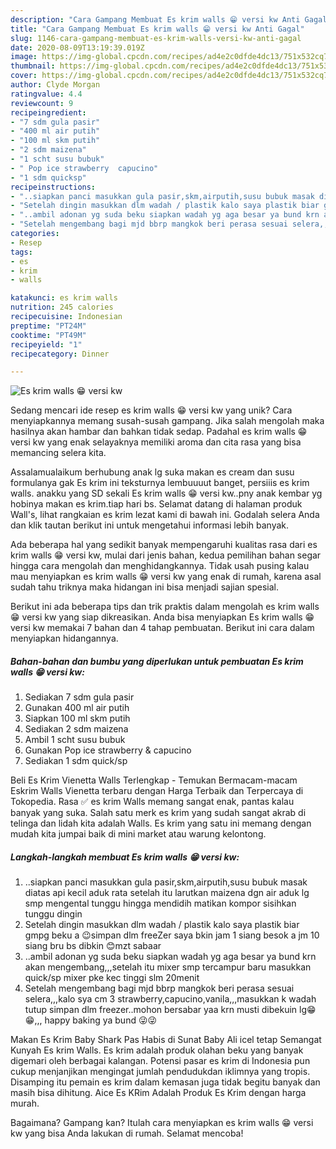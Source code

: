 ```yaml
---
description: "Cara Gampang Membuat Es krim walls 😁 versi kw Anti Gagal"
title: "Cara Gampang Membuat Es krim walls 😁 versi kw Anti Gagal"
slug: 1146-cara-gampang-membuat-es-krim-walls-versi-kw-anti-gagal
date: 2020-08-09T13:19:39.019Z
image: https://img-global.cpcdn.com/recipes/ad4e2c0dfde4dc13/751x532cq70/es-krim-walls-😁-versi-kw-foto-resep-utama.jpg
thumbnail: https://img-global.cpcdn.com/recipes/ad4e2c0dfde4dc13/751x532cq70/es-krim-walls-😁-versi-kw-foto-resep-utama.jpg
cover: https://img-global.cpcdn.com/recipes/ad4e2c0dfde4dc13/751x532cq70/es-krim-walls-😁-versi-kw-foto-resep-utama.jpg
author: Clyde Morgan
ratingvalue: 4.4
reviewcount: 9
recipeingredient:
- "7 sdm gula pasir"
- "400 ml air putih"
- "100 ml skm putih"
- "2 sdm maizena"
- "1 scht susu bubuk"
- " Pop ice strawberry  capucino"
- "1 sdm quicksp"
recipeinstructions:
- "..siapkan panci masukkan gula pasir,skm,airputih,susu bubuk masak diatas api kecil aduk rata setelah itu larutkan maizena dgn air aduk lg smp mengental tunggu hingga mendidih matikan kompor sisihkan tunggu dingin"
- "Setelah dingin masukkan dlm wadah / plastik kalo saya plastik biar gmpg beku a 😉simpan dlm freeZer saya bkin jam 1 siang besok a jm 10 siang bru bs dibkin 😊mzt sabaar"
- "..ambil adonan yg suda beku siapkan wadah yg aga besar ya bund krn akan mengembang,,,setelah itu mixer smp tercampur baru masukkan quick/sp mixer pke kec tinggi slm 20menit"
- "Setelah mengembang bagi mjd bbrp mangkok beri perasa sesuai selera,,,kalo sya cm 3 strawberry,capucino,vanila,,,masukkan k wadah tutup simpan dlm freezer..mohon bersabar yaa krn musti dibekuin lg😁😁,,, happy baking ya bund 😜😜"
categories:
- Resep
tags:
- es
- krim
- walls

katakunci: es krim walls 
nutrition: 245 calories
recipecuisine: Indonesian
preptime: "PT24M"
cooktime: "PT49M"
recipeyield: "1"
recipecategory: Dinner

---
```



![Es krim walls 😁 versi kw](https://img-global.cpcdn.com/recipes/ad4e2c0dfde4dc13/751x532cq70/es-krim-walls-😁-versi-kw-foto-resep-utama.jpg)

Sedang mencari ide resep es krim walls 😁 versi kw yang unik? Cara menyiapkannya memang susah-susah gampang. Jika salah mengolah maka hasilnya akan hambar dan bahkan tidak sedap. Padahal es krim walls 😁 versi kw yang enak selayaknya memiliki aroma dan cita rasa yang bisa memancing selera kita.

Assalamualaikum berhubung anak lg suka makan es cream dan susu formulanya gak Es krim ini teksturnya lembuuuut banget, persiiis es krim walls. anakku yang SD sekali Es krim walls 😁 versi kw..pny anak kembar yg hobinya makan es krim.tiap hari bs. Selamat datang di halaman produk Wall&#39;s, lihat rangkaian es krim lezat kami di bawah ini. Godalah selera Anda dan klik tautan berikut ini untuk mengetahui informasi lebih banyak.

Ada beberapa hal yang sedikit banyak mempengaruhi kualitas rasa dari es krim walls 😁 versi kw, mulai dari jenis bahan, kedua pemilihan bahan segar hingga cara mengolah dan menghidangkannya. Tidak usah pusing kalau mau menyiapkan es krim walls 😁 versi kw yang enak di rumah, karena asal sudah tahu triknya maka hidangan ini bisa menjadi sajian spesial.


Berikut ini ada beberapa tips dan trik praktis dalam mengolah es krim walls 😁 versi kw yang siap dikreasikan. Anda bisa menyiapkan Es krim walls 😁 versi kw memakai 7 bahan dan 4 tahap pembuatan. Berikut ini cara dalam menyiapkan hidangannya.

<!--inarticleads1-->

##### Bahan-bahan dan bumbu yang diperlukan untuk pembuatan Es krim walls 😁 versi kw:

1. Sediakan 7 sdm gula pasir
1. Gunakan 400 ml air putih
1. Siapkan 100 ml skm putih
1. Sediakan 2 sdm maizena
1. Ambil 1 scht susu bubuk
1. Gunakan  Pop ice strawberry &amp; capucino
1. Sediakan 1 sdm quick/sp


Beli Es Krim Vienetta Walls Terlengkap - Temukan Bermacam-macam Eskrim Walls Vienetta terbaru dengan Harga Terbaik dan Terpercaya di Tokopedia. Rasa ✅ es krim Walls memang sangat enak, pantas kalau banyak yang suka. Salah satu merk es krim yang sudah sangat akrab di telinga dan lidah kita adalah Walls. Es krim yang satu ini memang dengan mudah kita jumpai baik di mini market atau warung kelontong. 

<!--inarticleads2-->

##### Langkah-langkah membuat Es krim walls 😁 versi kw:

1. ..siapkan panci masukkan gula pasir,skm,airputih,susu bubuk masak diatas api kecil aduk rata setelah itu larutkan maizena dgn air aduk lg smp mengental tunggu hingga mendidih matikan kompor sisihkan tunggu dingin
1. Setelah dingin masukkan dlm wadah / plastik kalo saya plastik biar gmpg beku a 😉simpan dlm freeZer saya bkin jam 1 siang besok a jm 10 siang bru bs dibkin 😊mzt sabaar
1. ..ambil adonan yg suda beku siapkan wadah yg aga besar ya bund krn akan mengembang,,,setelah itu mixer smp tercampur baru masukkan quick/sp mixer pke kec tinggi slm 20menit
1. Setelah mengembang bagi mjd bbrp mangkok beri perasa sesuai selera,,,kalo sya cm 3 strawberry,capucino,vanila,,,masukkan k wadah tutup simpan dlm freezer..mohon bersabar yaa krn musti dibekuin lg😁😁,,, happy baking ya bund 😜😜


Makan Es Krim Baby Shark Pas Habis di Sunat Baby Ali icel tetap Semangat Kunyah Es krim Walls. Es krim adalah produk olahan beku yang banyak digemari oleh berbagai kalangan. Potensi pasar es krim di Indonesia pun cukup menjanjikan mengingat jumlah pendudukdan iklimnya yang tropis. Disamping itu pemain es krim dalam kemasan juga tidak begitu banyak dan masih bisa dihitung. Aice Es KRim Adalah Produk Es Krim dengan harga murah. 

Bagaimana? Gampang kan? Itulah cara menyiapkan es krim walls 😁 versi kw yang bisa Anda lakukan di rumah. Selamat mencoba!
